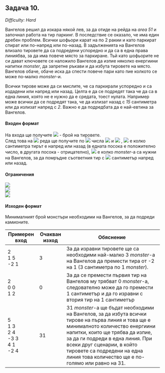 ## Задача 10.
*Difficulty: Hard*

Вангелов решил да изкара някой лев, за да отиде на рейда на *area 51* и започнал работа на тир паркинг. В последствие се оказало, че има един дребен проблем. Всички шофьори карат на по 2 ракии и като паркират спират или по-напред или по-назад. В задълженията на Вангелов влизало тировете да са подредени успоредно и да са в една права линиябва, за да има повече място за паркиране. Тъй като шофьорите не си дават ключовете се наложило Вангелов да изпие няколко енергиини напитки *monster*, да запретне ръкави и да избута тировете на място. Вангелов обаче, обаче иска да спести повече пари като пие колкото се може по-малко *monster*-и.

Всички тирове може да си мислите, че са паркирали успоредно и са издадени или напред или назад. Целта е да се подредят така че да са в една линия, която не е нужно да е средата, тоест нулата. Например може всички да се подредят така, че да излизат назад с *15* сантиметра или да излизат напред с *2*. Важно е да подредбата да е най-евтина за Вангелов.

#### Входен формат

На входа ще получите <img src="https://latex.codecogs.com/svg.latex?\Large&space;N"> - брой на тировете.<br>
След това на <img src="https://latex.codecogs.com/svg.latex?\Large&space;N"> реда ще получите по <img src="https://latex.codecogs.com/svg.latex?\Large&space;2"> числа <img src="https://latex.codecogs.com/svg.latex?\Large&space;K"> и <img src="https://latex.codecogs.com/svg.latex?\Large&space;M"> , <img src="https://latex.codecogs.com/svg.latex?\Large&space;K"> е колко сантиметра тирът е напред или назад (в едната посока е положително число, в другата посока - отрицателно), <img src="https://latex.codecogs.com/svg.latex?\Large&space;M"> е колко *monster*-a са нужни на Вангелов, за да помръдне съответния тир с <img src="https://latex.codecogs.com/svg.latex?\Large&space;1"> сантиметър напред или назад.

#### Ограничения

<img src="https://latex.codecogs.com/svg.latex?\Large&space;0\le{N}\le{50000}"><br>
<img src="https://latex.codecogs.com/svg.latex?\Large&space;-10000\le{K}\le{10000}"><br>
<img src="https://latex.codecogs.com/svg.latex?\Large&space;0\le{M}\le{5000}">

#### Изходен формат

Минималният брой монстъри необходими на Вангелов, за да подреди камионите.

Примерен вход|Очакван изход|Обяснение
-|-|-
2<br>1 5<br>-2 1|3|За да изравни тировете ще са необходими най-малко 3 *monster*-a на Вангелов да премести тира от -2 на 1 (3 сантиметра по 1 *monster*).
2<br>0 0<br>1 2|0|За да се премести първия тир на Вангелов му трябват 0 *monster*-a, следователно може да го премести 1 сантиметър и да го изравни с втория тир на 1 сантиметър
5<br>1 3<br>2 4<br>-3 3<br>4 1<br>-2 4|31|31 *monster*-а ще бъдат необходими на Вангелов, за да избута всички тирове на първа линия и това ще е минималното количество енергиини напитки, които ще трябва да изпие, за да ги подреди в една линия. При всеки друг сценарии, в който тировете са подредени на една линия това количество ще е по-голямо или равно на 31.
